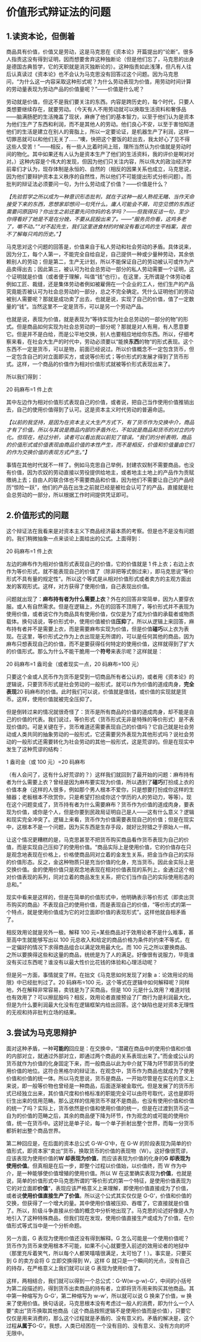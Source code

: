 # 价值形式辩证法的问题
1.读资本论，但倒着
----------

商品具有价值，价值又是劳动，这是马克思在《资本论》开篇提出的“论断”。很多人指责这没有得到证明，因而想要舍弃这种独断论（但是他们忘了，马克思的出身是德国古典哲学，它的天职就是消灭独断论的）。这种指责如此浅薄，但凡有人往后认真读过《资本论》也不会认为马克思没有回答过这个问题。因为马克思问，“为什么这一内容采取这种形式呢？为什么劳动表现为价值，用劳动时间计算的劳动量表现为劳动产品的价值量呢？”——价值是什么呢？

劳动就是价值，但这不是我们要关注的东西。内容是跨历史的，每个时代，只要人类想要继续存在，就要劳动。（今天有人不用劳动就可以换取生活资料和奢侈品——脑满肠肥的生活掩盖了现状，麻痹了他们的基本智力，以至于他们认为是资本为他们生产了东西和利润，而不是其他人的劳动。他们良心不安，以至于害怕知道他们的生活是建立在别人的膏脂上，所以一定要论证，是机器生产了利润，这样一切罪恶就可以和他们无关了……“噢，快把这个要饭的赶出去，我太好心了见不得这些人受苦！”——相反，有一些人比着时间上班，理所当然认为价值就是劳动时间的物化。其中如果还有人认为是资本生产了他们的生活资料，我的评价是啊对对对。）这种内容是个伟大的发现，但因为他们只关注内容，所以伟大的政治经济学前辈们才认为，现存体制是永恒的、自然的（相反的因果关系也成立，马克思说，因为他们要辩护资本主义秩序的自然性，所以他们不可能提出形式分析问题）。而批判的辩证法必须要问一句，为什么劳动成了价值？——价值是什么？

_【先验哲学之所以成为一种意识形态批判，就在于这种一般人熟视无睹、当作天命接受下来的东西，思想家却想问一句凭什么。庸人可能会不屑，司空见惯的东西还需要问原因吗？你出生之前还要先问你妈的名字吗？——但我得反诘一句，至少你得看好了她是不是在分娩，不要从屁股出来了。——“服务员你看，这鸡多老了，嚼不动。”“对不起先生，我们这里进食材的时候没有看过鸡的生平档案，我也不了解每只鸡的历史。”】_

马克思对这个问题的回答是，价值来自于私人劳动和社会劳动的矛盾。具体说来，因为分工，每个人第一，不能完全自给自足，自己提供一种或少量种劳动，其余依赖别人的劳动；但是第二，生产无计划，所以不能保证自己的劳动被认可或作为产品卖得出去；因此第三，被认可为社会总劳动一部分的私人劳动需要一个证明，这个证明就是价值（或者便于理解，叫值“钱”也行）。在这里，无所谓是个体劳动者例如工匠、裁缝，还是集体劳动者例如被雇佣在一个企业的工人，他们生产的产品究竟能否被认可为社会总劳动的一部分，总之不完全确定。凭什么证明他们的劳动被别人需要呢？那就是成功卖了出去，也就是说，实现了自己的价值，值了一定数量的“钱”。当然这里不一定是货币，可以是另一个劳动产品。

也就是说，表现为价值，就是表现为“等待实现为社会总劳动的一部分的物”的形式。但是商品如何实现为社会总劳动的一部分呢？那就是对人有用，有人愿意要它。但是并不是白给，而是公平地交换，别人也要相应地给你东西。所以，仔细考察来看，在社会大生产的时代中，劳动必须要以“能换**东西**的物“的形式表现。这个东西不一定是货币，可以是物，前面已经说过。所以价值概念不一定包含货币，但一定包含自己的对立面即买方，或说等价形式；等价形式的发展才得到了货币形式。这样，一个商品的价值作为相对价值形式就被等价形式表现出来了。

所以我们得到：

20 码麻布=1 件上衣

其中左边作为相对价值形式表现自己的价值，或者说，把自己当作使用价值推销出去，自己的使用价值得到了认可。这是资本主义时代劳动的普遍命运。

_【以前的我坚持，是因为在资本主义大生产方式下，有了货币作为交换中介，商品才有了价值。所以与其说是商品内部的矛盾外化，不如说是商品和货币的对立的内化。但现在，经过分析，读者可以看出我以前犯了错误。“我们的分析表明，商品的价值形式或价值表现由商品价值的本性产生，而不是相反，价值和价值量由它们的作为交换价值的表现方式产生。”】_

事情在其他时代就不一样了。例如马克思自己举例，封建农奴制不需要商品，也没有价值，因为农奴的劳动直接以劳役提供给地主，或者地主土地上的产品作为贡赋缴纳上去；自由人的联合体也不需要商品和价值，因为他们不需要让自己的产品经历“惊险一跃”，他们的产品在出生之前就已经是被社会认可了的产品，直接就是社会总劳动的一部分，所以根据工作时间提供凭证即可。

2.价值形式的问题
---------

这个辩证法在我看来是对资本主义下商品经济最本质的考察。但是也不是没有问题的。我们稍微抽象一点来谈论上面给出的公式。上面得到：

20 码麻布=1 件上衣

左边的麻布作为相对价值形式表现自己的价值，它的价值就是 1 件上衣；右边上衣作为等价形式，就不能表现自己的价值了（除非把等式倒过来），即马克思说“等价形式不具有量的规定性”。所以这个等式是从相对价值形式或者卖方的主观方面出发的客观形式。这样，对方获得了使用价值，自己表现出价值。

问题就出现了：**麻布持有者为什么需要上衣**？外在的回答非常简单，因为人要穿衣服。或人有自然需求。但是在逻辑上，外在的回答不顶用了，等价形式并不表现为使用价值，或者说它作为商品具有使用价值，仅仅是为了成为价值的承载者或物质载体。换句话说，等价形式中，使用价值被价值**压抑**了。所以从逻辑上来回答，麻布持有者并不是需要上衣，而是需要麻布实现为价值，但是价值**碰巧**以上衣为表现。在这里，等价形式之作为上衣出现是无所谓的，可以是任何其他的商品，因为麻布只想表现自己的价值，而不是要获得任何特定的使用价值，这样就得到了扩大的价值形式。那么为什么不能干脆用一个**符号**来表示呢？这样就是：

20 码麻布=1 盎司金（或者现实一点，20 码麻布=100 元）

只要这个金或人民币作为货币是受到一切商品所有者公认的，或者用《资本论》的逻辑说，只要货币形式是社会劳动的一般形式，就可以作为价值的道成肉身，**完全表现**20 码麻布的价值。此时我们可以说，价值就是值钱，或价值的实现就是货币。这样，使用价值就被完全压抑了。

但是倒转过来的情况就很奇怪了：货币是所有商品的价值的道成肉身，却不能是自己的价值的代表。我们说过，等价形式（货币形式无非是特殊的等价形式）是不表现价值的。可是关键在于，货币难道还需要表现自己的价值吗？它自己就是社会劳动或人类共同的抽象劳动的一般形式，它还需要另外表现为其他形式吗？说社会劳动的一般形式还需要转化为社会劳动的其他一般形式，这是荒谬的。但是在现实中发生了这种荒谬的结构：

1 盎司金（或 100 元）=20 码麻布

（有人会问了，这有什么好荒谬的？）这样我们就回到了最开始的问题：麻布持有者为什么需要上衣？曾经是因为麻布要实现为价值，所以遇到了**碰巧**打扮成上衣的价值本身（这样的人很多，例如那个男人根本不爱你，只是想要打扮成你这样的生殖器；老板根本不欣赏你，只是希望打扮成你这个学历的人的劳动力，等等）。现在这个问题变成了，货币持有者为什么需要麻布？货币作为价值的道成肉身，要表现为价值，或你是个人，但是你要到民政局证明自己是人——这有什么意义？逻辑和现实完全冲突了。逻辑上来看，货币作为价值需要表现自己的价值；但是在现实中，这根本不是一个问题，因为买东西是生存手段，就好比狩猎之于原始人一样。

让这个情况更糟糕的是，马克思甚至不把货币购买商品看作货币表现为自己的价值，而是实现自己压抑了的使用价值。“商品实际上是使用价值，它的价值存在只是观念地表现在价格上，价格使商品同对立着的金发生关系，把金当作自己的实际的价值形态。反之，金这种物质只是充当价值的化身，充当货币。因此金实际上是交换价值。金的使用价值只是观念地表现在相对价值表现的系列上，金通过这个相对价值表现的系列，同对立着的商品发生关系，把它们当作自己的实际使用形态的总和。”

现实中看来是这样的，但是在简单的价值形式中，他明确表示等价形式（即卖出货币购买的商品）不表现自己的使用价值，而是表现自己的价值，“等价形式的第一个特点，就是使用价值成为它的对立面即价值的表现形式”。这样他就自相矛盾了。

相反效用论就是另外一极。解释 100 元=某些商品对于效用论者不是什么难事，甚至高中生就能够写出以 100 元总收入和给定的商品价格为条件的约束不等式，在一定偏好的情况下求得商品组合以满足效用最大化。而 100 元之所以要换商品、之所以要换得这些和这量的商品，统统是为了人的满足。好像很有说服力，毕竟谁没有买过东西呢？谁没有以最大性价比花钱的体验和心理活动呢？

但是另一方面，事情就变了样。在拙文《马克思如何发现了对象 a：论效用论的局限》中已经批判过了。20 码麻布=100 元，这个等式在逻辑中如何解释呢？同样地，外在解释非常容易，卖钱是为了买商品，但是 100 元是什么效用？难道对钱也有效用了？可以擦屁股吗？相反，效用论者直接预设了厂商行为是利润最大化，但是为什么要利润最大化没有在逻辑框架内给出回答。这个缺陷也是对资本无理性的无视和持非批判立场的结果。

3.尝试为马克思辩护
----------

面对这种矛盾，一种**可能的**回应是：在交换中，“潜藏在商品中的使用价值和价值的内部对立，就通过外部对立，即通过两个商品的关系表现出来了。”而金或公认的货币就作为价值的化身固定下来，而一般商品以此为中介就下降为环节即货币的使用价值的地位。这符合黑格尔的辩证法，在观念中，货币作为商品也就成为了使用价值和价值的统一体。所以马克思说，货币是商品，一开始尽管是在实在的意义上来说，即一般等价物也曾经是一种商品，后面逐渐被金取代。但是发展了的货币形式已经独立出来，其价值尺度和价格标准的职能完全可以由符号取代，这也是即将衍生出来的信用范畴。那么这样的信用货币不就不是商品，也没有使用价值和价值的统一了吗？实际上，货币依然是价值和使用价值的统一，但是在过渡到货币这一自为的价值的范畴之后，其余的商品便下降为环节，作为观念的或可能的使用价值，统一在货币中。这好比是单子论，每一个单子折射出整个世界，而每一分货币都折射出整个商品世界。

第二种回应是，在后面的资本总公式 G-W-G‘中，在 G-W 的阶段表现为简单的价值形式，即资本家“卖出”货币，换取货币的价值的表现物（W）。这好像很荒谬，应该表现为使用价值的**W 却表现为价值**，而应该表现为价值的化身的**G 却表现为使用价值**。但真相是在后一步，即整个过程以价值始，以价值终，而 W 作为中介，是一种能够使价值增殖的使用价值。所以 W 在这里确实表现为**价值**，也就是说，简单的价值形式中马克思所谓的“等价形式的第一个特征，是使用价值表现为它的对立面即**价值**“，表现应该严格意义上来理解，即使用价值直接成为了价值，或者说**使用价值直接生产了价值**。所以这个公式其实仅仅是 G-G‘，价值和价值的交换，但获得了一个增大的量。其中使用价值被压抑、吞噬了，它直接就是价值了。所以，阶级斗争直接从价值的概念中分析地出现了。马克思的论述好像是人为地引入了这种特殊商品，但我们现在发现，使用价值直接生产或成为了价值，在价值形式等式当中是一个分析命题。

另一方面，G 表现为使用价值还没有得到解释。G 怎么可能是一个使用价值呢？货币作为货币来使用根本不可能，如果不小心就要堕入前述的效用论者的地狱中（那里充斥着笑气，所以每个人都笑嘻嘻很满足，太可怕了！）。事实是，只要买到 G 的卖方会将 G 立即交换得到 W，这样 G 就只是一个瞬间的光点，没有自己的持存，在严格意义上我们就可以说 G 表现为使用价值了。

这样，两相结合，我们就可以得到一个总公式：G-W(w-g-w)-G‘，中间的小括号为第二段描述的，得到货币出卖商品的持有者，立即将货币用来购买其他商品。其中第一种缩写为 G-G’，第二种缩写为 w-w‘，所以就可以说 G 换来了价值，w 换来了使用价值。换句话说，马克思根本没有考虑过一般人的消费，即为什么一个人要“卖出”货币换取其他商品（这个商品按照逻辑不是使用价值而是价值），只要它仅仅是用来消费的，那么这个过程就是矛盾的、没有意义的。矛盾的解决是，这个过程**从属于**G-G‘。我想，人类已经困在一个没有目的、没有意义、没有方向的坏无限中。